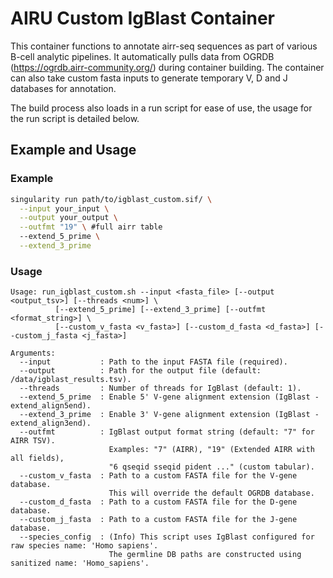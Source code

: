 # AIRU Custom IgBlast Container

This container functions to annotate airr-seq sequences as part of various B-cell analytic pipelines. It automatically pulls data from OGRDB (https://ogrdb.airr-community.org/) during container building. The container can also take custom fasta inputs to generate temporary V, D and J databases for annotation. 

The build process also loads in a run script for ease of use, the usage for the run script is detailed below.

## Example and Usage

### Example

```bash
singularity run path/to/igblast_custom.sif/ \
  --input your_input \
  --output your_output \
  --outfmt "19" \ #full airr table
  --extend_5_prime \
  --extend_3_prime
```

### Usage

```
Usage: run_igblast_custom.sh --input <fasta_file> [--output <output_tsv>] [--threads <num>] \
          [--extend_5_prime] [--extend_3_prime] [--outfmt <format_string>] \
          [--custom_v_fasta <v_fasta>] [--custom_d_fasta <d_fasta>] [--custom_j_fasta <j_fasta>]

Arguments:
  --input           : Path to the input FASTA file (required).
  --output          : Path for the output file (default: /data/igblast_results.tsv).
  --threads         : Number of threads for IgBlast (default: 1).
  --extend_5_prime  : Enable 5' V-gene alignment extension (IgBlast -extend_align5end).
  --extend_3_prime  : Enable 3' V-gene alignment extension (IgBlast -extend_align3end).
  --outfmt          : IgBlast output format string (default: "7" for AIRR TSV).
                      Examples: "7" (AIRR), "19" (Extended AIRR with all fields),
                      "6 qseqid sseqid pident ..." (custom tabular).
  --custom_v_fasta  : Path to a custom FASTA file for the V-gene database.
                      This will override the default OGRDB database.
  --custom_d_fasta  : Path to a custom FASTA file for the D-gene database.
  --custom_j_fasta  : Path to a custom FASTA file for the J-gene database.
  --species_config  : (Info) This script uses IgBlast configured for raw species name: 'Homo sapiens'.
                      The germline DB paths are constructed using sanitized name: 'Homo_sapiens'.
```
